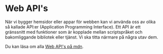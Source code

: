 Web API's
==================================

När vi bygger hemsidor eller appar för webben kan vi använda oss av olika så kallade API:er (Application Programming Interface). Ett API är ett gränssnitt med funktioner som är kopplade mellan scriptspråket och bakomliggande bibliotek eller tjänst. Vi ska titta närmare på några utav dem.

Du kan läsa om alla [Web API's på mdn](https://developer.mozilla.org/en-US/docs/Web/API).
